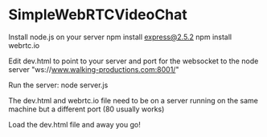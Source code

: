 SimpleWebRTCVideoChat
=====================

Install node.js on your server
npm install express@2.5.2
npm install webrtc.io

Edit dev.html to point to your server and port for the websocket to the node server "ws://www.walking-productions.com:8001/"

Run the server:
node server.js

The dev.html and webrtc.io file need to be on a server running on the same machine but a different port (80 usually works)

Load the dev.html file and away you go!
